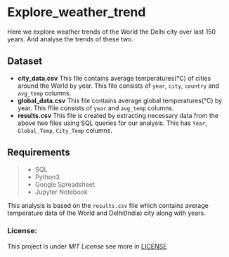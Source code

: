 # Explore_weather_trend
Here we explore weather trends of the World the Delhi city over last 150 years. And analyse the trends of these two.

## Dataset
- **city_data.csv** This file contains average temperatures(°C) of cities around the World by year. This file consists of `year`, `city`, `country` and `avg_temp` columns.
- **global_data.csv** This file contains average global temperatures(°C) by year. This ffile consists of `year` and `avg_temp` columns.
- **results.csv** This file is created by extracting necessary data from the above two files using SQL queries for our analysis. This has `Year`, `Global_Temp`, `City_Temp` columns.


## Requirements
> * SQL
> * Python3
> * Google Spreadsheet
> * Jupyter Notebook

This analysis is based on the `results.csv` file which contains average temperature data of the World and Delhi(India) city along with years.

### License:
This project is under _MIT License_ see more in [LICENSE]()
